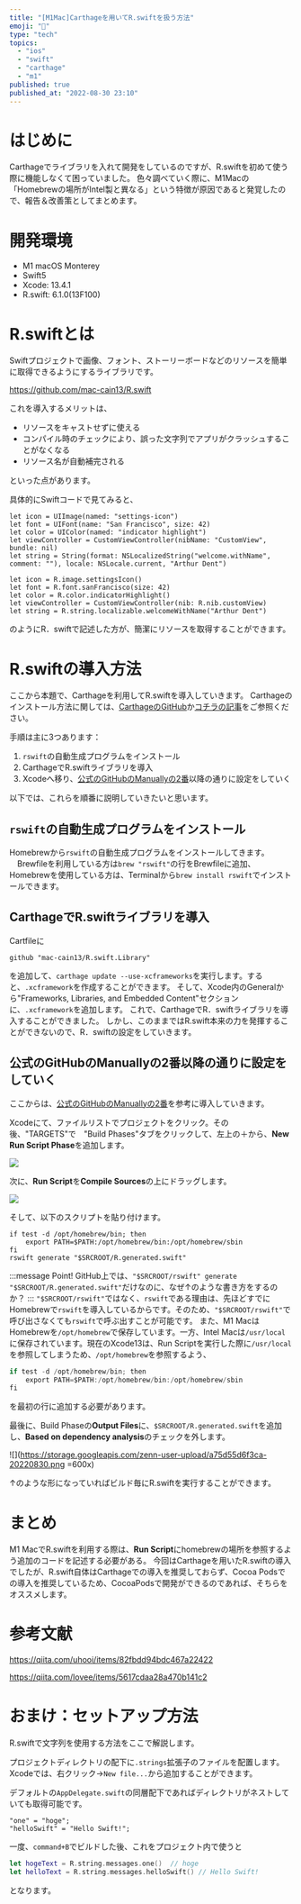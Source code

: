```yaml
---
title: "[M1Mac]Carthageを用いてR.swiftを扱う方法"
emoji: "🍺"
type: "tech"
topics:
  - "ios"
  - "swift"
  - "carthage"
  - "m1"
published: true
published_at: "2022-08-30 23:10"
---
```


# はじめに
Carthageでライブラリを入れて開発をしているのですが、R.swiftを初めて使う際に機能しなくて困っていました。
色々調べていく際に、M1Macの「Homebrewの場所がIntel製と異なる」という特徴が原因であると発覚したので、報告＆改善策としてまとめます。

# 開発環境

- M1 macOS Monterey
- Swift5
- Xcode: 13.4.1
- R.swift: 6.1.0(13F100)

# R.swiftとは
Swiftプロジェクトで画像、フォント、ストーリーボードなどのリソースを簡単に取得できるようにするライブラリです。

https://github.com/mac-cain13/R.swift

これを導入するメリットは、

- リソースをキャストせずに使える
- コンパイル時のチェックにより、誤った文字列でアプリがクラッシュすることがなくなる
- リソース名が自動補完される

といった点があります。

具体的にSwiftコードで見てみると、

```swift:R.swiftなし
let icon = UIImage(named: "settings-icon")
let font = UIFont(name: "San Francisco", size: 42)
let color = UIColor(named: "indicator highlight")
let viewController = CustomViewController(nibName: "CustomView", bundle: nil)
let string = String(format: NSLocalizedString("welcome.withName", comment: ""), locale: NSLocale.current, "Arthur Dent")
```
```swift:R.swiftあり
let icon = R.image.settingsIcon()
let font = R.font.sanFrancisco(size: 42)
let color = R.color.indicatorHighlight()
let viewController = CustomViewController(nib: R.nib.customView)
let string = R.string.localizable.welcomeWithName("Arthur Dent")
```
のようにR．swiftで記述した方が、簡潔にリソースを取得することができます。

# R.swiftの導入方法
ここから本題で、Carthageを利用してR.swiftを導入していきます。
Carthageのインストール方法に関しては、[CarthageのGitHub](https://github.com/Carthage/Carthage#installing-carthage)か[コチラの記事](https://qiita.com/KaitoMuraoka/items/4904f67c58d93c677667#homebrew%E3%82%92%E5%88%A9%E7%94%A8%E3%81%97%E3%81%9F%E3%82%A4%E3%83%B3%E3%82%B9%E3%83%88%E3%83%BC%E3%83%AB)をご参照ください。

手順は主に3つあります：

1. `rswift`の自動生成プログラムをインストール
1. CarthageでR.swiftライブラリを導入
1. Xcodeへ移り、[公式のGitHubのManuallyの2番](https://github.com/mac-cain13/R.swift#manually)以降の通りに設定をしていく

以下では、これらを順番に説明していきたいと思います。

## `rswift`の自動生成プログラムをインストール
Homebrewから`rswift`の自動生成プログラムをインストールしてきます。
　Brewfileを利用している方は`brew "rswift"`の行をBrewfileに追加、Homebrewを使用している方は、Terminalから`brew install rswift`でインストールできます。

## CarthageでR.swiftライブラリを導入
Cartfileに
```:Cartfile
github "mac-cain13/R.swift.Library"
```
を追加して、`carthage update --use-xcframeworks`を実行します。すると、`.xcframework`を作成することができます。
そして、Xcode内のGeneralから"Frameworks, Libraries, and Embedded Content"セクションに、`.xcframework`を追加します。
これで、CarthageでR．swiftライブラリを導入することができました。
しかし、このままではR.swift本来の力を発揮することができないので、R．swiftの設定をしていきます。

## 公式のGitHubのManuallyの2番以降の通りに設定をしていく
ここからは、[公式のGitHubのManuallyの2番](https://github.com/mac-cain13/R.swift#manually)を参考に導入していきます。

Xcodeにて、ファイルリストでプロジェクトをクリック。その後、"TARGETS"で　"Build Phases"タブをクリックして、左上の＋から、**New Run Script Phase**を追加します。

![](https://storage.googleapis.com/zenn-user-upload/effc269c247c-20220830.png)

次に、**Run Script**を**Compile Sources**の上にドラッグします。

![](https://storage.googleapis.com/zenn-user-upload/f41d531c64dd-20220830.png)

そして、以下のスクリプトを貼り付けます。
```swift:Run Script
if test -d /opt/homebrew/bin; then
    export PATH=$PATH:/opt/homebrew/bin:/opt/homebrew/sbin
fi
rswift generate "$SRCROOT/R.generated.swift"
```
:::message
Point!
GitHub上では、`"$SRCROOT/rswift" generate "$SRCROOT/R.generated.swift"`だけなのに、なぜ↑のような書き方をするのか？
:::
`"$SRCROOT/rswift"`ではなく、`rswift`である理由は、先ほどすでにHomebrewで`rswift`を導入しているからです。そのため、`"$SRCROOT/rswift"`で呼び出さなくても`rswift`で呼ぶ出すことが可能です。
また、M1 MacはHomebrewを`/opt/homebrew`で保存しています。一方、Intel Macは`/usr/local`に保存されています。現在のXcode13は、Run Scriptを実行した際に`/usr/local`を参照してしまうため、`/opt/homebrew`を参照するよう、
```swift
if test -d /opt/homebrew/bin; then
    export PATH=$PATH:/opt/homebrew/bin:/opt/homebrew/sbin
fi
```
を最初の行に追加する必要があります。

最後に、Build Phaseの**Output Files**に、`$SRCROOT/R.generated.swift`を追加し、**Based on dependency analysis**のチェックを外します。

![](https://storage.googleapis.com/zenn-user-upload/a75d55d6f3ca-20220830.png =600x)

↑のような形になっていればビルド毎にR.swiftを実行することができます。

# まとめ
M1 MacでR.swiftを利用する際は、**Run Script**にhomebrewの場所を参照するよう追加のコードを記述する必要がある。
今回はCarthageを用いたR.swiftの導入でしたが、R.swift自体はCarthageでの導入を推奨しておらず、Cocoa Podsでの導入を推奨しているため、CocoaPodsで開発ができるのであれば、そちらをオススメします。

# 参考文献
https://qiita.com/uhooi/items/82fbdd94bdc467a22422

https://qiita.com/lovee/items/5617cdaa28a470b141c2

# おまけ：セットアップ方法
R.swiftで文字列を使用する方法をここで解説します。

プロジェクトディレクトリの配下に`.strings`拡張子のファイルを配置します。Xcodeでは、右クリック→`New file...`から追加することができます。

デフォルトの`AppDelegate.swift`の同層配下であればディレクトリがネストしていても取得可能です。
```:message.strings
"one" = "hoge";
"helloSwift" = "Hello Swift!";
```
一度、`command+B`でビルドした後、これをプロジェクト内で使うと
```swift
let hogeText = R.string.messages.one()  // hoge
let helloText = R.string.messages.helloSwift() // Hello Swift!
```
となります。
